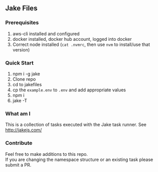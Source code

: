 ## Jake Files

### Prerequisites
1. aws-cli installed and configured
2. docker installed, docker hub account, logged into docker
3. Correct node installed (`cat .nvmrc`, then use `nvm` to install/use that version)

### Quick Start
1. npm i -g jake 
2. Clone repo
3. cd to jakefiles
4. cp the `example.env` to `.env` and add appropriate values
4. npm i
5. jake -T

### What am I
This is a collection of tasks executed with the Jake task runner. See http://jakejs.com/

### Contribute
Feel free to make additions to this repo.  
If you are changing the namespace structure or an existing task please submit a PR.
